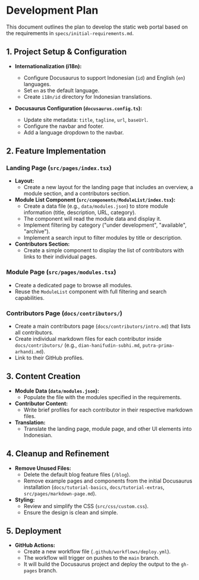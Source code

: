 # Development Plan

This document outlines the plan to develop the static web portal based on the requirements in `specs/initial-requirements.md`.

## 1. Project Setup & Configuration

- **Internationalization (i18n):**
    - Configure Docusaurus to support Indonesian (`id`) and English (`en`) languages.
    - Set `en` as the default language.
    - Create `i18n/id` directory for Indonesian translations.

- **Docusaurus Configuration (`docusaurus.config.ts`):**
    - Update site metadata: `title`, `tagline`, `url`, `baseUrl`.
    - Configure the navbar and footer.
    - Add a language dropdown to the navbar.

## 2. Feature Implementation

### Landing Page (`src/pages/index.tsx`)

- **Layout:**
    - Create a new layout for the landing page that includes an overview, a module section, and a contributors section.
- **Module List Component (`src/components/ModuleList/index.tsx`):**
    - Create a data file (e.g., `data/modules.json`) to store module information (title, description, URL, category).
    - The component will read the module data and display it.
    - Implement filtering by category ("under development", "available", "archive").
    - Implement a search input to filter modules by title or description.
- **Contributors Section:**
    - Create a simple component to display the list of contributors with links to their individual pages.

### Module Page (`src/pages/modules.tsx`)

- Create a dedicated page to browse all modules.
- Reuse the `ModuleList` component with full filtering and search capabilities.

### Contributors Page (`docs/contributors/`)

- Create a main contributors page (`docs/contributors/intro.md`) that lists all contributors.
- Create individual markdown files for each contributor inside `docs/contributors/` (e.g., `dian-hanifudin-subhi.md`, `putra-prima-arhandi.md`).
- Link to their GitHub profiles.

## 3. Content Creation

- **Module Data (`data/modules.json`):**
    - Populate the file with the modules specified in the requirements.
- **Contributor Content:**
    - Write brief profiles for each contributor in their respective markdown files.
- **Translation:**
    - Translate the landing page, module page, and other UI elements into Indonesian.

## 4. Cleanup and Refinement

- **Remove Unused Files:**
    - Delete the default blog feature files (`/blog`).
    - Remove example pages and components from the initial Docusaurus installation (`docs/tutorial-basics`, `docs/tutorial-extras`, `src/pages/markdown-page.md`).
- **Styling:**
    - Review and simplify the CSS (`src/css/custom.css`).
    - Ensure the design is clean and simple.

## 5. Deployment

- **GitHub Actions:**
    - Create a new workflow file (`.github/workflows/deploy.yml`).
    - The workflow will trigger on pushes to the `main` branch.
    - It will build the Docusaurus project and deploy the output to the `gh-pages` branch.
